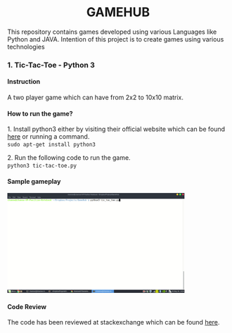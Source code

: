 <h1 style="text-align: center; margin-left: auto; margin-right: auto;"> GAMEHUB </h1>
<p>This repository contains games developed using various Languages like Python and JAVA. Intention of this project is to create games using various technologies</p>
<h3>1. Tic-Tac-Toe - Python 3</h3>
<h4>Instruction</h4>
<p>A two player game which can have from 2x2 to 10x10 matrix.</p>
<h4>How to run the game?</h4>
<p>1. Install python3 either by visiting their official website which can be found <a href="https://www.python.org/downloads/">here</a> or running a command. <br><code>sudo apt-get install python3</code></p>
<p>2. Run the following code to run the game.<br> <code>python3 tic-tac-toe.py</code></p>
<h4>Sample gameplay</h4>
<img style="text-align: center; margin-left: auto; margin-right: auto; width: 80%;" src="tic-tac-toe/sample/tic_tac_toe.gif" alt="Sample Gameplay">
<h4>Code Review</h4>
<p>The code has been reviewed at stackexchange which can be found <a href="https://codereview.stackexchange.com/questions/162752/simple-tic-tac-toe-game-in-python3">here</a>.</p>